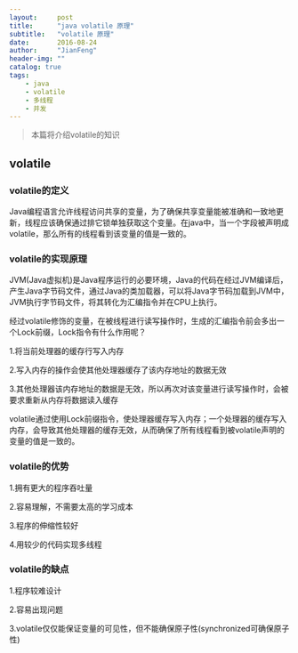 ```yaml
---
layout:     post
title:      "java volatile 原理"
subtitle:   "volatile 原理"
date:       2016-08-24
author:     "JianFeng"
header-img: ""
catalog: true
tags:
    - java
    - volatile
    - 多线程
    - 并发
---
```


> 本篇将介绍volatile的知识

## volatile

### volatile的定义
Java编程语言允许线程访问共享的变量，为了确保共享变量能被准确和一致地更新，线程应该确保通过排它锁单独获取这个变量。在java中，当一个字段被声明成volatile，那么所有的线程看到该变量的值是一致的。

### volatile的实现原理
JVM(Java虚拟机)是Java程序运行的必要环境，Java的代码在经过JVM编译后，产生Java字节码文件，通过Java的类加载器，可以将Java字节码加载到JVM中，JVM执行字节码文件，将其转化为汇编指令并在CPU上执行。

经过volatile修饰的变量，在被线程进行读写操作时，生成的汇编指令前会多出一个Lock前缀，Lock指令有什么作用呢？

1.将当前处理器的缓存行写入内存

2.写入内存的操作会使其他处理器缓存了该内存地址的数据无效

3.其他处理器该内存地址的数据是无效，所以再次对该变量进行读写操作时，会被要求重新从内存将数据读入缓存

volatile通过使用Lock前缀指令，使处理器缓存写入内存；一个处理器的缓存写入内存，会导致其他处理器的缓存无效，从而确保了所有线程看到被volatile声明的变量的值是一致的。




### volatile的优势

1.拥有更大的程序吞吐量

2.容易理解，不需要太高的学习成本

3.程序的伸缩性较好

4.用较少的代码实现多线程

### volatile的缺点

1.程序较难设计

2.容易出现问题

3.volatile仅仅能保证变量的可见性，但不能确保原子性(synchronized可确保原子性)








